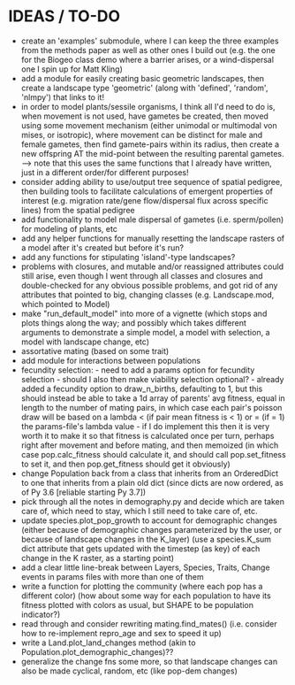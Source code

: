 # IDEAS / TO-DO
- create an 'examples' submodule, where I can keep the three examples from the methods paper as well as other ones I build out (e.g. the one for the Biogeo class demo where a barrier arises, or a wind-dispersal one I spin up for Matt Kling)
- add a module for easily creating basic geometric landscapes, then create a landscape type 'geometric' (along with 'defined', 'random', 'nlmpy') that links to it!
- in order to model plants/sessile organisms, I think all I'd need to do is, when movement is not used, have gametes be created, then moved using some movement mechanism (either unimodal or multimodal von mises, or isotropic), where movement can be distinct for male and female gametes, then find gamete-pairs within its radius, then create a new offspring AT the mid-point between the resulting parental gametes. --> note that this uses the same functions that I already have written, just in a different order/for different purposes!
- consider adding ability to use/output tree sequence of spatial pedigree, then building tools to facilitate calculations of emergent properties of interest (e.g. migration rate/gene flow/dispersal flux across specific lines) from the spatial pedigree
- add functionality to model male dispersal of gametes (i.e. sperm/pollen) for modeling of plants, etc
- add any helper functions for manually resetting the landscape rasters of a model after it's created but before it's run?
- add any functions for stipulating 'island'-type landscapes?
- problems with closures, and mutable and/or reassigned attributes could still arise, even though I went through all classes and closures and double-checked for any obvious possible problems, and got rid of any attributes that pointed to big, changing classes (e.g. Landscape.mod, which pointed to Model)
- make "run_default_model" into more of a vignette (which stops and plots things along the way; and possibly which takes different arguments to demonstrate a simple model, a model with selection,
          a model with landscape change, etc)
- assortative mating (based on some trait)
- add module for interactions between populations
- fecundity selection:
        - need to add a params option for fecundity selection
        - should I also then make viability selection optional?
        - already added a fecundity option to draw_n_births, defaulting to 1, but this should instead
          be able to take a 1d array of parents' avg fitness, equal in length to the number of mating
          pairs, in which case each pair's poisson draw will be based on a lambda < (if pair mean 
          fitness is < 1) or = (if = 1) the params-file's lambda value
        - if I do implement this then it is very worth it to make it so that fitness is calculated once
          per turn, perhaps right after movement and before mating, and then memoized (in which case 
          pop.calc_fitness should calculate it, and should call pop.set_fitness to set it, and then 
          pop.get_fitness should get it obviously)
- change Population back from a class that inherits from an OrderedDict to one that inherits from a 
  plain old dict (since dicts are now ordered, as of Py 3.6 [reliable starting Py 3.7])                                                                                                                   
- pick through all the notes in demography.py and decide which are taken care of, which need to stay, which I still need to take care of, etc. 
- update species.plot_pop_growth to account for demographic changes (either because of demographic changes parameterized by the user, or because of
  landscape changes in the K_layer) (use a species.K_sum dict attribute that gets updated with the timestep (as key) of each change in the K raster, as a starting point)
- add a clear little line-break between Layers, Species, Traits, Change events in params files with more than one of them
- write a function for plotting the community (where each pop has a different color) (how about some way for each population to have its fitness
  plotted with colors as usual, but SHAPE to be population indicator?)
- read through and consider rewriting mating.find_mates() (i.e. consider how to re-implement repro_age and sex to speed it up)
- write a Land.plot_land_changes method (akin to Population.plot_demographic_changes)??
- generalize the change fns some more, so that landscape changes can also be made cyclical, random, etc (like pop-dem changes)


 




